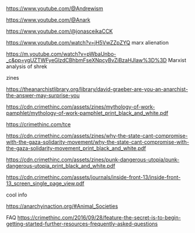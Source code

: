 

https://www.youtube.com/@Andrewism

https://www.youtube.com/@Anark

https://www.youtube.com/@jonasceikaCCK

https://www.youtube.com/watch?v=jH5VwZZpZYQ marx alienation

https://m.youtube.com/watch?v=pWbaUnbo-_c&pp=ygUZTWFyeGlzdCBhbmFseXNpcyBvZiBzaHJlaw%3D%3D Marxist analysis of shrek

zines

https://theanarchistlibrary.org/library/david-graeber-are-you-an-anarchist-the-answer-may-surprise-you

https://cdn.crimethinc.com/assets/zines/mythology-of-work-pamphlet/mythology-of-work-pamphlet_print_black_and_white.pdf

https://crimethinc.com/tce

https://cdn.crimethinc.com/assets/zines/why-the-state-cant-compromise-with-the-gaza-solidarity-movement/why-the-state-cant-compromise-with-the-gaza-solidarity-movement_print_black_and_white.pdf 

https://cdn.crimethinc.com/assets/zines/punk-dangerous-utopia/punk-dangerous-utopia_print_black_and_white.pdf

https://cdn.crimethinc.com/assets/journals/inside-front-13/inside-front-13_screen_single_page_view.pdf

cool info

https://anarchyinaction.org/#Animal_Societies

FAQ
https://crimethinc.com/2016/09/28/feature-the-secret-is-to-begin-getting-started-further-resources-frequently-asked-questions


